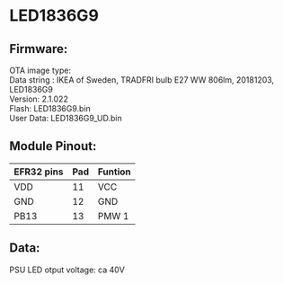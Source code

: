 # LED1836G9

## Firmware:

OTA image type:  
Data string : IKEA of Sweden, TRADFRI bulb E27 WW 806lm, 20181203, LED1836G9  
Version: 2.1.022   
Flash: LED1836G9.bin  
User Data: LED1836G9_UD.bin  

## Module Pinout:
| EFR32 pins | Pad | Funtion |
|-|-|-|
| VDD | 11 | VCC |
| GND | 12 | GND |
| PB13 | 13 | PMW 1 |

## Data:
PSU LED otput voltage: ca 40V
